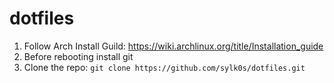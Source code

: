 # dotfiles

1) Follow Arch Install Guild: https://wiki.archlinux.org/title/Installation_guide
2) Before rebooting install git 
3) Clone the repo: `git clone https://github.com/sylk0s/dotfiles.git`
